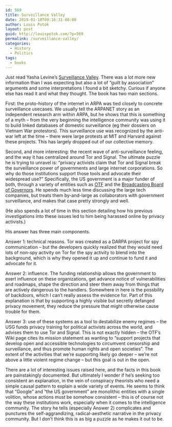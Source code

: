 ```yaml
---
id: 569
title: Surveillance Valley
date: 2019-01-10T09:16:31-08:00
author: Louis Potok
layout: post
guid: http://louispotok.com/?p=569
permalink: /surveillance-valley/
categories:
  - History
  - Politics
tags:
  - books
---
```

Just read Yasha Levine&#8217;s [Surveillance Valley](https://amzn.to/2RHBpTB). There was a lot more new information than I was expecting but also a lot of &#8220;guilt by association&#8221; arguments and some interpretations I found a bit sketchy. Curious if anyone else has read it and what they thought. The book has two main sections.

First: the proto-history of the internet in ARPA was tied closely to concrete surveillance usecases. We usually tell the ARPANET story as an independent research arm within ARPA, but he shows that this is something of a myth &#8211; from the very beginning the intelligence community was using it to build linked databases of domestic surveillance (eg their dossiers on Vietnam War protestors). This surveillance use was recognized by the anti-war left at the time &#8211; there were large protests at MIT and Harvard against these projects. This has largely dropped out of our collective memory.

Second, and more interesting: the recent wave of anti-surveillance feeling, and the way it has centralized around Tor and Signal. The ultimate puzzle he is trying to unravel is: &#8220;privacy activists claim that Tor and Signal break the surveillance power of governments and large internet corporations. So why do those institutions support those tools and advocate their widespread use?&#8221; Specifically, the US government is a major funder of both, through a variety of entities such as [OTF](https://en.wikipedia.org/wiki/Open_Technology_Fund) and the [Broadcasting Board of Governors](https://en.wikipedia.org/wiki/U.S._Agency_for_Global_Media). He spends much less time discussing the large tech companies, but treats them by-and-large as collaborators with government surveillance, and makes that case pretty strongly and well.

(He also spends a lot of time in this section detailing how his previous investigations into these issues led to him being harassed online by privacy activists.)

His answer has three main components.

Answer 1: technical reasons. Tor was created as a DARPA project for spy communication &#8211; but the developers quickly realized that they would need lots of non-spy activity on Tor for the spy activity to blend into the background, which is why they opened it up and continue to fund it and advocate for it.

Answer 2: influence. The funding relationship allows the government to exert influence on these organizations, get advance notice of vulnerabilities and roadmaps, shape the direction and steer them away from things that are actively dangerous to the handlers. Somewhere in here is the possbility of backdoors, which I can&#8217;t really assess the evidence for. Part of this explanation is that by supporting a highly visible but secretly defanged privacy movement, they reduce the pressure that might otherwise cause trouble for them.

Answer 3: use of these systems as a tool to destabilize enemy regimes &#8211; the USG funds privacy training for political activists across the world, and advises them to use Tor and Signal. This is not exactly hidden &#8211; the OTF&#8217;s Wiki page cites its mission statement as wanting to &#8220;support projects that develop open and accessible technologies to circumvent censorship and surveillance, and thus promote human rights and open societies&#8221;. The extent of the activities that we&#8217;re supporting likely go deeper &#8211; we&#8217;re not above a little violent regime change &#8211; but this goal is out in the open.

There are a lot of interesting issues raised here, and the facts in this book are painstakingly documented. But ultimately I wonder if he&#8217;s seeking too consistent an explanation, in the vein of conspiracy theorists who need a simple causal pattern to explain a wide variety of events. He seems to think that &#8220;Google&#8221; and &#8220;the US government&#8221; are monolithic entities with a single volition, whose actions must be somehow consistent &#8211; this is of course not the way these institutions work, especially when it comes to the intelligence community. The story he tells (especially Answer 2) complicates and punctures the self-aggrandizing, radical-aesthetic narrative in the privacy community. But I don&#8217;t think this is as big a puzzle as he makes it out to be.